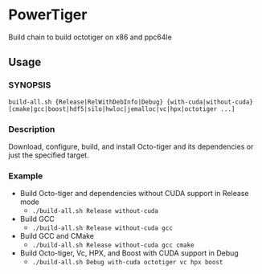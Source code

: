 # PowerTiger
Build chain to build octotiger on x86 and ppc64le

## Usage

### SYNOPSIS
    build-all.sh {Release|RelWithDebInfo|Debug} {with-cuda|without-cuda} 
    [cmake|gcc|boost|hdf5|silo|hwloc|jemalloc|vc|hpx|octotiger ...]

### Description
  Download, configure, build, and install Octo-tiger and its dependencies or
  just the specified target.

### Example
* Build Octo-tiger and dependencies without CUDA support in Release mode
    * `./build-all.sh Release without-cuda`
* Build GCC
    * `./build-all.sh Release without-cuda gcc`
* Build GCC and CMake
    * `./build-all.sh Release without-cuda gcc cmake`
* Build Octo-tiger, Vc, HPX, and Boost with CUDA support in Debug
    * `./build-all.sh Debug with-cuda octotiger vc hpx boost`
